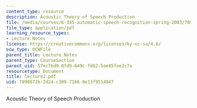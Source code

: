 ```yaml
---
content_type: resource
description: Acoustic Theory of Speech Production
file: /media/courses/6-345-automatic-speech-recognition-spring-2003/7090872b2d24c30971668e13f9514947_lecture2.pdf
file_type: application/pdf
learning_resource_types:
- Lecture Notes
license: https://creativecommons.org/licenses/by-nc-sa/4.0/
ocw_type: OCWFile
parent_title: Lecture Notes
parent_type: CourseSection
parent_uid: 57ec7bd9-8fd9-649c-fd62-5ae85fee2c7a
resourcetype: Document
title: lecture2.pdf
uid: 7090872b-2d24-c309-7166-8e13f9514947
---
```

Acoustic Theory of Speech Production